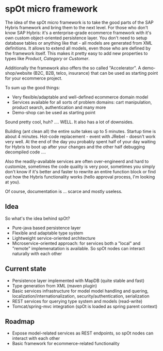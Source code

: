 # spOt micro framework

The idea of the spOt micro framework is to take the good parts of the SAP Hybris framework and bring them to the next level.
For those who don't know SAP Hybris: it's a enterprise-grade ecommerce framework with it's own custom object-oriented persistence layer.
You don't need to setup database tables or anything like that - all models are generated from XML definitions. It allows to extend all models, even those who are defined by the framework itself. This makes it pretty easy to add new properties to types like *Product*, *Category* or *Customer*.

Additionally the framework also offers the so called "Accelerator". A demo-shop/website (B2C, B2B, telco, insurance) that can be used as starting point for your ecommerce project.

To sum up the good things:
* Very flexible/adaptable and well-defined ecommerce domain model
* Services available for all sorts of problem domains: cart manipulation, product search, authentication and many more
* Demo-shop can be used as starting point

Sound pretty cool, huh?
.... WELL. It also has a lot of downsides.

Building (ant clean all) the entire suite takes up to 5 minutes. Startup time is about 4 minutes. Hot-code replacement - event with JRebel - doesn't work very well.
At the end of the day you probably spent half of your day waiting for Hybris to boot up after your changes and the other half debugging decompiled code ....

Also the readily-available services are often over-engineerd and hard to customize, sometimes the code quality is very poor, sometimes you simply don't know if it's better and faster to rewrite an entire function block or find out how the Hybris functionality works (hello approval process, I'm looking at you).

Of course, documentation is ... scarce and mostly useless.

## Idea
So what's the idea behind spOt?

* Pure-java based persistence layer
* Flexible and adaptable type system
* Lightweight service-oriented architecture
* Microservice-oriented approach: for services both a "local" and "remote" implemenatation is available. So spOt nodes can interact naturally with each other

## Current state
* Persistence layer implemented with MapDB (quite stable and fast)
* Type generation from XML (maven plugin)
* Basic services infrastructure for model model handling and quering, localization/internationalization, security/authentication, serialization
* REST services for querying type system and models (read-write)
* Tomcat/spring-mvc integration (spOt is loaded as spring parent context)

## Roadmap
* Expose model-related services as REST endpoints, so spOt nodes can interact with each other
* Basic framework for ecommerce-related functionality
